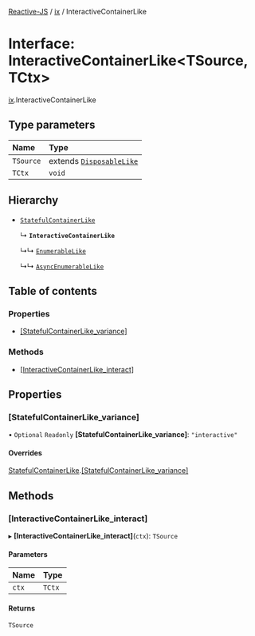 [Reactive-JS](../README.md) / [ix](../modules/ix.md) / InteractiveContainerLike

# Interface: InteractiveContainerLike<TSource, TCtx\>

[ix](../modules/ix.md).InteractiveContainerLike

## Type parameters

| Name | Type |
| :------ | :------ |
| `TSource` | extends [`DisposableLike`](util.DisposableLike.md) |
| `TCtx` | `void` |

## Hierarchy

- [`StatefulContainerLike`](containers.StatefulContainerLike.md)

  ↳ **`InteractiveContainerLike`**

  ↳↳ [`EnumerableLike`](ix.EnumerableLike.md)

  ↳↳ [`AsyncEnumerableLike`](ix.AsyncEnumerableLike.md)

## Table of contents

### Properties

- [[StatefulContainerLike\_variance]](ix.InteractiveContainerLike.md#[statefulcontainerlike_variance])

### Methods

- [[InteractiveContainerLike\_interact]](ix.InteractiveContainerLike.md#[interactivecontainerlike_interact])

## Properties

### [StatefulContainerLike\_variance]

• `Optional` `Readonly` **[StatefulContainerLike\_variance]**: ``"interactive"``

#### Overrides

[StatefulContainerLike](containers.StatefulContainerLike.md).[[StatefulContainerLike_variance]](containers.StatefulContainerLike.md#[statefulcontainerlike_variance])

## Methods

### [InteractiveContainerLike\_interact]

▸ **[InteractiveContainerLike_interact]**(`ctx`): `TSource`

#### Parameters

| Name | Type |
| :------ | :------ |
| `ctx` | `TCtx` |

#### Returns

`TSource`
